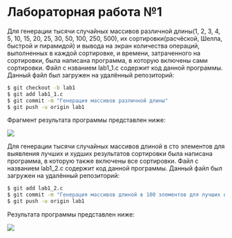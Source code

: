 # Лабораторная работа №1

Для генерации тысячи случайных массивов различной длины(1, 2, 3, 4, 5, 10, 15, 20, 25, 30, 50, 100, 250, 500), их сортировки(расчёской, Шелла, быстрой и пирамидой) и вывода на экран количества операций, выполненных в каждой сортировке, и времени, затраченного на сортировки, была написана программа, в которую включены сами сортировки. Файл с нзванием lab1_1.c содержит код данной программы.
Данный файл был загружен на удалённый репозиторий:
```sh
$ git checkout -b lab1
$ git add lab1_1.c
$ git commit -m "Генерация массивов различной длины"
$ git push -u origin lab1
```
Фрагмент результата программы представлен ниже:

![](https://i.ibb.co/qDGgY7n/2019-04-27-11-48-41.png)

Для генерации тысячи случайных массивов длиной в сто элементов для выявления лучших и худших результатов сортировки была написана программа, в которую также включены все сортировки. Файл с названием lab1_2.c содержит код данной программы.
Данный файл был загружен на удалённый репозиторий:
```sh
$ git add lab1_2.c
$ git commit -m "Генерация массивов длиной в 100 элементов для лучших и худших результов"
$ git push -u origin lab1
```
Результата программы представлен ниже:

![](https://i.ibb.co/m4vDpW7/2019-04-27-11-50-29.png)
